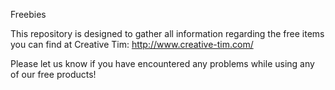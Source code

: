 Freebies

This repository is designed to gather all information regarding the free items you can find at Creative Tim: http://www.creative-tim.com/

Please let us know if you have encountered any problems while using any of our free products!
